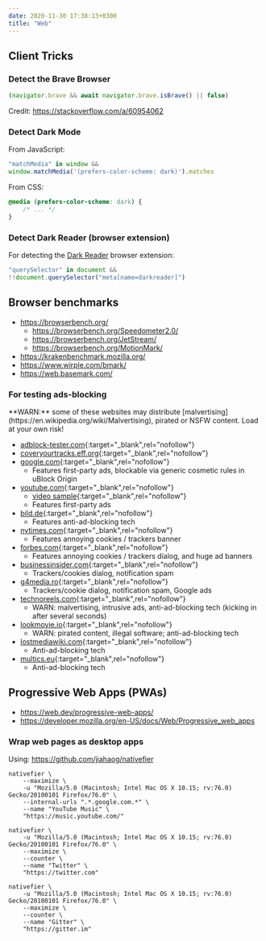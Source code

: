 ```yaml
---
date: 2020-11-30 17:38:13+0300
title: "Web"
---
```


## Client Tricks

### Detect the Brave Browser

```js
(navigator.brave && await navigator.brave.isBrave() || false)
```

Credit: <https://stackoverflow.com/a/60954062>

### Detect Dark Mode

From JavaScript:

```js
"matchMedia" in window && 
window.matchMedia('(prefers-color-scheme: dark)').matches
```

From CSS:

```css
@media (prefers-color-scheme: dark) {
    /* ... */
}
```

### Detect Dark Reader (browser extension)

For detecting the [Dark Reader](https://darkreader.org/) browser extension:

```js
"querySelector" in document &&
!!document.querySelector("meta[name=darkreader]")
```

## Browser benchmarks

- <https://browserbench.org/>
  - <https://browserbench.org/Speedometer2.0/>
  - <https://browserbench.org/JetStream/>
  - <https://browserbench.org/MotionMark/>
- <https://krakenbenchmark.mozilla.org/>
- <https://www.wirple.com/bmark/>
- <https://web.basemark.com/>

### For testing ads-blocking

<p class="warn-bubble" markdown="1">
  **WARN:** some of these websites may distribute [malvertising](https://en.wikipedia.org/wiki/Malvertising), pirated or NSFW content. Load at your own risk!
</p>

- [adblock-tester.com](https://adblock-tester.com/){:target="_blank",rel="nofollow"}
- [coveryourtracks.eff.org](https://coveryourtracks.eff.org/){:target="_blank",rel="nofollow"}
- [google.com](https://www.google.com/search?q=vpn){:target="_blank",rel="nofollow"}
  - Features first-party ads, blockable via generic cosmetic rules in uBlock Origin
- [youtube.com](https://www.youtube.com/results?search_query=vpn){:target="_blank",rel="nofollow"}
  - [video sample](https://www.youtube.com/watch?v=xGjGQ24cXAY){:target="_blank",rel="nofollow"}
  - Features first-party ads
- [bild.de](https://www.bild.de/){:target="_blank",rel="nofollow"}
  - Features anti-ad-blocking tech
- [nytimes.com](https://www.nytimes.com/){:target="_blank",rel="nofollow"}
  - Features annoying cookies / trackers banner
- [forbes.com](https://www.forbes.com/){:target="_blank",rel="nofollow"}
  - Features annoying cookies / trackers dialog, and huge ad banners
- [businessinsider.com](https://www.businessinsider.com/us-fda-approve-pfizer-vaccine-biontech-covid-uk-mhra-2020-12){:target="_blank",rel="nofollow"}
  - Trackers/cookies dialog, notification spam
- [g4media.ro](https://www.g4media.ro/){:target="_blank",rel="nofollow"}
  - Trackers/cookie dialog, notification spam, Google ads
- [technoreels.com](https://techoreels.com/4920/s4/){:target="_blank",rel="nofollow"}
  - WARN: malvertising, intrusive ads, anti-ad-blocking tech (kicking in after several seconds)
- [lookmovie.io](https://lookmovie.io/shows/view/2382108-see-dad-run-2012#S3-E8-88337){:target="_blank",rel="nofollow"}
  - WARN: pirated content, illegal software; anti-ad-blocking tech
- [lostmediawiki.com](https://forums.lostmediawiki.com/thread/5336/dark-forums-theme-available){:target="_blank",rel="nofollow"}
  - Anti-ad-blocking tech
- [multics.eu](https://multics.eu/){:target="_blank",rel="nofollow"}
  - Anti-ad-blocking tech

## Progressive Web Apps (PWAs)

- <https://web.dev/progressive-web-apps/>
- <https://developer.mozilla.org/en-US/docs/Web/Progressive_web_apps>

### Wrap web pages as desktop apps

Using: <https://github.com/jiahaog/nativefier>

```
nativefier \
    --maximize \
    -u "Mozilla/5.0 (Macintosh; Intel Mac OS X 10.15; rv:76.0) Gecko/20100101 Firefox/76.0" \
    --internal-urls ".*.google.com.*" \
    --name "YouTube Music" \
    "https://music.youtube.com/"
```

```
nativefier \
    -u "Mozilla/5.0 (Macintosh; Intel Mac OS X 10.15; rv:76.0) Gecko/20100101 Firefox/76.0" \
    --maximize \
    --counter \
    --name "Twitter" \
    "https://twitter.com"
```

```
nativefier \
    -u "Mozilla/5.0 (Macintosh; Intel Mac OS X 10.15; rv:76.0) Gecko/20100101 Firefox/76.0" \
    --maximize \
    --counter \
    --name "Gitter" \
    "https://gitter.im"
```
